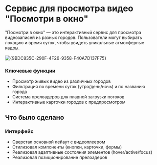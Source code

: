 # Сервис для просмотра видео "Посмотри в окно"
"Посмотри в окно" — это интерактивный сервис для просмотра видеозаписей из разных городов. Пользователи могут выбирать локацию и время суток, чтобы увидеть уникальные атмосферные кадры.
<br><br>
![{9BDC835C-290F-4F26-9358-F40A7D137F75}](https://github.com/user-attachments/assets/ff40f20d-463f-45a1-81c8-f2c95b83b633)
### Ключевые функции
- Просмотр живых видео из различных городов
- Фильтрация по времени суток (утро/день/ночь) и по названию города
- Система прелоадеров для плавной загрузки потоков
- Интерактивные карточки городов с предпросмотром
## Что было сделано
### Интерфейс
- Сверстал основной лейаут с видеоплеером
- Стилизовал компоненты (кнопки, карточки, формы)
- Реализовал адаптивные состояния элементов (hover/active/focus)
- Реализовал позиционирование прелоадеров
